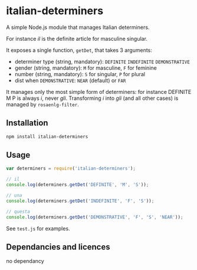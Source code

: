 # italian-determiners

A simple Node.js module that manages Italian determiners.

For instance _il_ is the definite article for masculine singular.

It exposes a single function, `getDet`, that takes 3 arguments:

* determiner type (string, mandatory): `DEFINITE` `INDEFINITE` `DEMONSTRATIVE`
* gender (string, mandatory): `M` for masculine, `F` for feminine
* number (string, mandatory): `S` for singular, `P` for plural
* dist when `DEMONSTRATIVE`: `NEAR` (default) or `FAR`

It manages only the most simple form of determiners: for instance DEFINITE M P is always _i_, never _gli_. Transforming _i_ into _gli_ (and all other cases) is managed by `rosaenlg-filter`.

## Installation 
```sh
npm install italian-determiners
```

## Usage

```javascript
var determiners = require('italian-determiners');

// il
console.log(determiners.getDet('DEFINITE', 'M', 'S'));

// una
console.log(determiners.getDet('INDEFINITE', 'F', 'S'));

// questa
console.log(determiners.getDet('DEMONSTRATIVE', 'F', 'S', 'NEAR'));
```

See `test.js` for examples.

## Dependancies and licences

no dependancy
